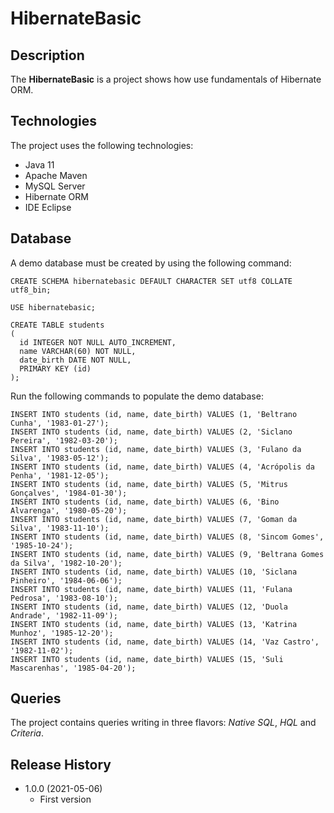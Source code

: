 # HibernateBasic

## Description
The **HibernateBasic** is a project shows how use fundamentals of Hibernate ORM.

## Technologies
The project uses the following technologies:

* Java 11
* Apache Maven
* MySQL Server
* Hibernate ORM
* IDE Eclipse

## Database
A demo database must be created by using the following command:

```
CREATE SCHEMA hibernatebasic DEFAULT CHARACTER SET utf8 COLLATE utf8_bin;

USE hibernatebasic;

CREATE TABLE students
(
  id INTEGER NOT NULL AUTO_INCREMENT,
  name VARCHAR(60) NOT NULL,
  date_birth DATE NOT NULL,
  PRIMARY KEY (id)
);
```

Run the following commands to populate the demo database:

```
INSERT INTO students (id, name, date_birth) VALUES (1, 'Beltrano Cunha', '1983-01-27');
INSERT INTO students (id, name, date_birth) VALUES (2, 'Siclano Pereira', '1982-03-20');
INSERT INTO students (id, name, date_birth) VALUES (3, 'Fulano da Silva', '1983-05-12');
INSERT INTO students (id, name, date_birth) VALUES (4, 'Acrópolis da Penha', '1981-12-05');
INSERT INTO students (id, name, date_birth) VALUES (5, 'Mitrus Gonçalves', '1984-01-30');
INSERT INTO students (id, name, date_birth) VALUES (6, 'Bino Alvarenga', '1980-05-20');
INSERT INTO students (id, name, date_birth) VALUES (7, 'Goman da Silva', '1983-11-10');
INSERT INTO students (id, name, date_birth) VALUES (8, 'Sincom Gomes', '1985-10-24');
INSERT INTO students (id, name, date_birth) VALUES (9, 'Beltrana Gomes da Silva', '1982-10-20');
INSERT INTO students (id, name, date_birth) VALUES (10, 'Siclana Pinheiro', '1984-06-06');
INSERT INTO students (id, name, date_birth) VALUES (11, 'Fulana Pedrosa', '1983-08-10');
INSERT INTO students (id, name, date_birth) VALUES (12, 'Duola Andrade', '1982-11-09');
INSERT INTO students (id, name, date_birth) VALUES (13, 'Katrina Munhoz', '1985-12-20');
INSERT INTO students (id, name, date_birth) VALUES (14, 'Vaz Castro', '1982-11-02');
INSERT INTO students (id, name, date_birth) VALUES (15, 'Suli Mascarenhas', '1985-04-20');
```

## Queries
The project contains queries writing in three flavors: *Native SQL*, *HQL* and *Criteria*.

## Release History

* 1.0.0 (2021-05-06)
    * First version
